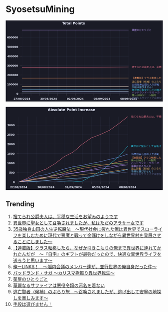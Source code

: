 # SyosetsuMining


![](https://raw.githubusercontent.com/exc4l/SyosetsuMining/main/plots/point_trend.png)

![](https://raw.githubusercontent.com/exc4l/SyosetsuMining/main/plots/point_increase.png)


## Trending

1. [捨てられ公爵夫人は、平穏な生活をお望みのようです](https://ncode.syosetu.com/n4395il/)
2. [異世界に聖女として召喚されましたが、私はただのアラサー女です](https://ncode.syosetu.com/n4293io/)
3. [35歳独身山田の人生逆転魔法　～現代社会に疲れた俺は異世界でスローライフを楽しむために現代で悪魔と戦って金儲けをしながら異世界村を発展させることにしました～](https://ncode.syosetu.com/n3115io/)
4. [【連載版】クラス転移したら、なぜか引きこもりの俺まで異世界に連れてかれたんだが　～『自宅』のギフトが最強だったので、快適な異世界ライフを送ろうと思います～](https://ncode.syosetu.com/n3960io/)
5. [俺ーLINKS！　～脳内会議のメンバー達が、並行世界の俺自身だった件～](https://ncode.syosetu.com/n7942io/)
6. [バッドランド・サガ ～カリスマ極振り異世界転生～](https://ncode.syosetu.com/n4990io/)
7. [薬屋のひとりごと](https://ncode.syosetu.com/n9636x/)
8. [華麗なるサファイアは悪役令嬢の汚名を着ない](https://ncode.syosetu.com/n5634io/)
9. [逃亡賢者（候補）のぶらり旅　〜召喚されましたが、逃げ出して安寧の地探しを楽しみます〜](https://ncode.syosetu.com/n5418hv/)
10. [手段は選びません！](https://ncode.syosetu.com/n7834io/)
